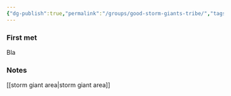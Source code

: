 ```yaml
---
{"dg-publish":true,"permalink":"/groups/good-storm-giants-tribe/","tags":["group"],"noteIcon":"group","updated":"2024-01-06T10:03:36.119+01:00"}
---
```


### First met
Bla
### Notes
[[storm giant area\|storm giant area]]